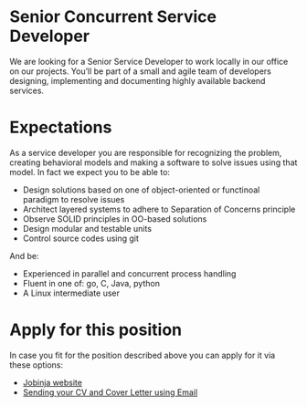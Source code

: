 # Senior Concurrent Service Developer
We are looking for a Senior Service Developer to work locally in our office on our projects.
You’ll be part of a small and agile team of developers designing, implementing and documenting highly available backend services.

# Expectations
As a service developer you are responsible for recognizing the problem, creating behavioral models and making a software to solve issues using that model. In fact we expect you to be able to:
* Design solutions based on one of object-oriented or functinoal paradigm to resolve issues
* Architect layered systems to adhere to Separation of Concerns principle
* Observe SOLID principles in OO-based solutions
* Design modular and testable units
* Control source codes using git

And be:
* Experienced in parallel and concurrent process handling
* Fluent in one of: go, C, Java, python
* A Linux intermediate user

# Apply for this position
In case you fit for the position described above you can apply for it via these options:
* [Jobinja website][apply-jobinja]
* [Sending your CV and Cover Letter using Email][apply-email]

[janstun]: http://www.janstun.com
[apply-jobinja]: https://jobinja.ir/companies/janstun/jobs/XYZ
[apply-email]: mailto:job@janstun.com?subject=Service%20Developer%20Job%20Application&body=Dear%20Human%20Resources%20Manager,%0D%0A%0D%0AI%20am%20writing%20to%20apply%20for%20the%20position%20of%20Senior%20Concurrent%20Service%20Developer,%20as%20it%20was%20published%20on%20the%20Janstun%20Github%20Page.%20
